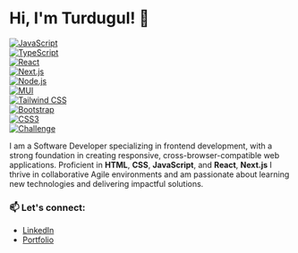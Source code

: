 # Hi, I'm Turdugul! 👋

[![JavaScript](https://img.shields.io/badge/JavaScript-%23F7DF1E.svg?style=flat-square&logo=javascript&logoColor=black)](https://developer.mozilla.org/en-US/docs/Web/JavaScript)  
[![TypeScript](https://img.shields.io/badge/TypeScript-%23007ACC.svg?style=flat-square&logo=typescript&logoColor=white)](https://www.typescriptlang.org/)  
[![React](https://img.shields.io/badge/React-%2361DAFB.svg?style=flat-square&logo=react&logoColor=black)](https://reactjs.org/)  
[![Next.js](https://img.shields.io/badge/Next.js-%23000000.svg?style=flat-square&logo=next.js&logoColor=white)](https://nextjs.org/)  
[![Node.js](https://img.shields.io/badge/Node.js-%23339933.svg?style=flat-square&logo=node.js&logoColor=white)](https://nodejs.org/)  
[![MUI](https://img.shields.io/badge/MUI-%230081CB.svg?style=flat-square&logo=mui&logoColor=white)](https://mui.com/)  
[![Tailwind CSS](https://img.shields.io/badge/Tailwind%20CSS-%2306B6D4.svg?style=flat-square&logo=tailwind-css&logoColor=white)](https://tailwindcss.com/)  
[![Bootstrap](https://img.shields.io/badge/Bootstrap-%237952B3.svg?style=flat-square&logo=bootstrap&logoColor=white)](https://getbootstrap.com/)  
[![CSS3](https://img.shields.io/badge/CSS3-%231572B6.svg?style=flat-square&logo=css3&logoColor=white)](https://developer.mozilla.org/en-US/docs/Web/CSS)  
[![Challenge](https://img.shields.io/badge/Challenge-Daily%20Coding-green?style=flat-square)](https://github.com/your-repo-link)  


 I am a Software Developer specializing in frontend development, with a strong foundation in creating responsive, cross-browser-compatible web applications. Proficient in **HTML**, **CSS**, **JavaScript**, and **React**, **Next.js** I thrive in collaborative Agile environments and am passionate about learning new technologies and delivering impactful solutions.
 
### 📫 Let's connect:
- [LinkedIn](https://www.linkedin.com/in/turdugul/)
- [Portfolio](https://portfolio-next2-24.vercel.app/)

